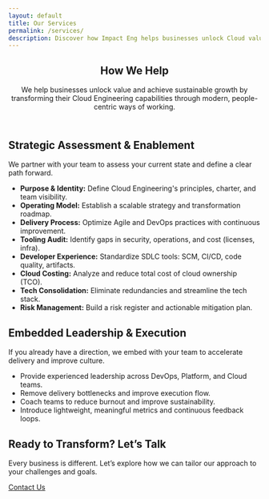 ```yaml
---
layout: default
title: Our Services
permalink: /services/
description: Discover how Impact Eng helps businesses unlock Cloud value through DevOps, Lean, and Agile excellence.
---
```


<section class="default-page">
  <header class="hero animate-fade-in">
    <h1>How We Help</h1>
    <p class="lead">We help businesses unlock value and achieve sustainable growth by transforming their Cloud Engineering capabilities through modern, people-centric ways of working.</p>
  </header>

  <section class="page-section animate-slide-up">
    <h2><i class="fas fa-lightbulb"></i> Strategic Assessment & Enablement</h2>
    <p>We partner with your team to assess your current state and define a clear path forward.</p>
    <ul class="section-list">
      <li><strong>Purpose & Identity:</strong> Define Cloud Engineering's principles, charter, and team visibility.</li>
      <li><strong>Operating Model:</strong> Establish a scalable strategy and transformation roadmap.</li>
      <li><strong>Delivery Process:</strong> Optimize Agile and DevOps practices with continuous improvement.</li>
      <li><strong>Tooling Audit:</strong> Identify gaps in security, operations, and cost (licenses, infra).</li>
      <li><strong>Developer Experience:</strong> Standardize SDLC tools: SCM, CI/CD, code quality, artifacts.</li>
      <li><strong>Cloud Costing:</strong> Analyze and reduce total cost of cloud ownership (TCO).</li>
      <li><strong>Tech Consolidation:</strong> Eliminate redundancies and streamline the tech stack.</li>
      <li><strong>Risk Management:</strong> Build a risk register and actionable mitigation plan.</li>
    </ul>
  </section>

  <section class="page-section animate-slide-up delay-1">
    <h2><i class="fas fa-rocket"></i> Embedded Leadership & Execution</h2>
    <p>If you already have a direction, we embed with your team to accelerate delivery and improve culture.</p>
    <ul class="section-list">
      <li>Provide experienced leadership across DevOps, Platform, and Cloud teams.</li>
      <li>Remove delivery bottlenecks and improve execution flow.</li>
      <li>Coach teams to reduce burnout and improve sustainability.</li>
      <li>Introduce lightweight, meaningful metrics and continuous feedback loops.</li>
    </ul>
  </section>

  <section class="contact-cta animate-fade-in delay-2">
    <h2>Ready to Transform? Let’s Talk</h2>
    <p>Every business is different. Let’s explore how we can tailor our approach to your challenges and goals.</p>
    <a href="/contact/" class="button-primary">Contact Us</a>
  </section>
</section>
